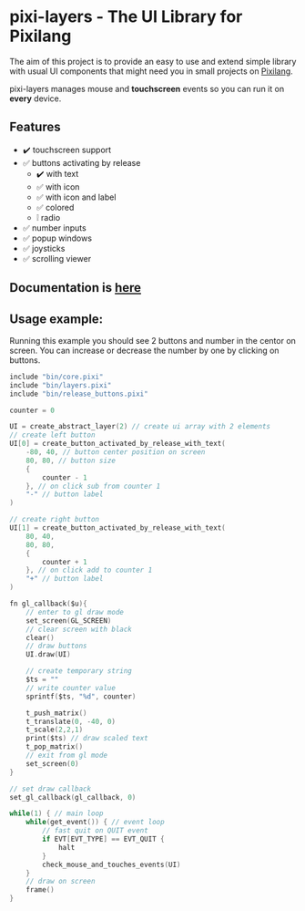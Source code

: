 # pixi-layers - The UI Library for Pixilang
The aim of this project is to provide an easy to use and extend simple library with usual UI components that might need you in small projects on [Pixilang](http://www.warmplace.ru/soft/pixilang/).

pixi-layers manages mouse and  **touchscreen** events so you can run it on **every** device.

## Features
*   ✔️ touchscreen support
*   ✅ buttons activating by release
    *   ✔️ with text
    *   ✅ with icon
    *   ✅ with icon and label
    *   ✅ colored
    *   ❕ radio
*   ✅ number inputs
*   ✅ popup windows
*   ✅ joysticks
*   ✅ scrolling viewer

## Documentation is [here](DOCS.md)

## Usage example:
Running this example you should see 2 buttons and number in the centor on screen. You can increase or decrease the number by one by clicking on buttons.
```c
include "bin/core.pixi"
include "bin/layers.pixi"
include "bin/release_buttons.pixi"

counter = 0

UI = create_abstract_layer(2) // create ui array with 2 elements
// create left button
UI[0] = create_button_activated_by_release_with_text(
    -80, 40, // button center position on screen
    80, 80, // button size
    {
        counter - 1
    }, // on click sub from counter 1
    "-" // button label
)

// create right button
UI[1] = create_button_activated_by_release_with_text(
    80, 40,
    80, 80,
    {
        counter + 1
    }, // on click add to counter 1
    "+" // button label
)

fn gl_callback($u){
    // enter to gl draw mode
    set_screen(GL_SCREEN)
    // clear screen with black
    clear()
    // draw buttons
    UI.draw(UI)

    // create temporary string
    $ts = ""
    // write counter value
    sprintf($ts, "%d", counter)

    t_push_matrix()
    t_translate(0, -40, 0)
    t_scale(2,2,1)
    print($ts) // draw scaled text
    t_pop_matrix()
    // exit from gl mode
    set_screen(0)
}

// set draw callback
set_gl_callback(gl_callback, 0)

while(1) { // main loop
    while(get_event()) { // event loop
        // fast quit on QUIT event
        if EVT[EVT_TYPE] == EVT_QUIT {
            halt
        }
        check_mouse_and_touches_events(UI)
    }
    // draw on screen
    frame()
}
```
